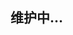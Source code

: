 ## 维护中…

[^_^]:
    ## 个人博客系统

    ### （1）欢迎页动画

    ### （2）导航栏

    ### （3）名片（含展示外链、简历下载、个人简介）

    ### （4）技能

    ### （5）作品集

    待开发：

    1.  博客页
    2.  背景音乐页
    3.  下拉日历
    4.  留言板
    5.  作品集跳转

    uiao.info 下的其他项目一览：

    - 阴阳八卦：http://uiao.me/YinYang
    - 我的书签：https://uiao.me/myBookmarks
    - 手机画板：https://uiao.me/canvas-demo
    - 轮播（回家的诱惑）：https://uiao.me/swiper-demo
    - 无缝轮播：https://uiao.me/swiper-demo/my-infinity-carousel
    - 苹果风格轮播：https://uiao.me/swiper-demo/apple-like-gallery
    - 简历跳动：https://uiao.me/resume-dance
    - 小黄人：https://uiao.me/minion

